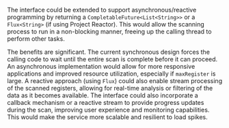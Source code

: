 The interface could be extended to support asynchronous/reactive programming by returning a `CompletableFuture<List<String>>` or a `Flux<String>` (if using Project Reactor). This would allow the scanning process to run in a non-blocking manner, freeing up the calling thread to perform other tasks.

The benefits are significant. The current synchronous design forces the calling code to wait until the entire scan is complete before it can proceed. An asynchronous implementation would allow for more responsive applications and improved resource utilization, especially if `maxRegister` is large. A reactive approach (using `Flux`) could also enable stream processing of the scanned registers, allowing for real-time analysis or filtering of the data as it becomes available. The interface could also incorporate a callback mechanism or a reactive stream to provide progress updates during the scan, improving user experience and monitoring capabilities. This would make the service more scalable and resilient to load spikes.